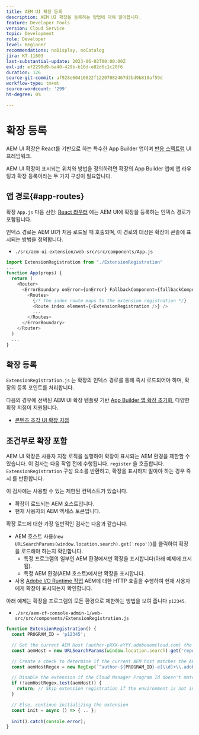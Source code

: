 ```yaml
---
title: AEM UI 확장 등록
description: AEM UI 확장을 등록하는 방법에 대해 알아봅니다.
feature: Developer Tools
version: Cloud Service
topic: Development
role: Developer
level: Beginner
recommendations: noDisplay, noCatalog
jira: KT-11603
last-substantial-update: 2023-06-02T00:00:00Z
exl-id: ef2290d9-ba40-429b-b10d-e82d6c1c20f6
duration: 126
source-git-commit: af928e60410022f12207082467d3bd9b818af59d
workflow-type: tm+mt
source-wordcount: '299'
ht-degree: 0%

---
```


# 확장 등록

AEM UI 확장은 React를 기반으로 하는 특수한 App Builder 앱이며 [반응 스펙트럼](https://react-spectrum.adobe.com/react-spectrum/) UI 프레임워크.

AEM UI 확장이 표시되는 위치와 방법을 정의하려면 확장의 App Builder 앱에 앱 라우팅과 확장 등록이라는 두 가지 구성이 필요합니다.

## 앱 경로{#app-routes}

확장 `App.js` 다음 선언: [React 라우터](https://reactrouter.com/en/main) 에는 AEM UI에 확장을 등록하는 인덱스 경로가 포함됩니다.

인덱스 경로는 AEM UI가 처음 로드될 때 호출되며, 이 경로의 대상은 확장이 콘솔에 표시되는 방법을 정의합니다.

+ `./src/aem-ui-extension/web-src/src/components/App.js`

```javascript
import ExtensionRegistration from "./ExtensionRegistration"
...            
function App(props) {
  return (
    <Router>
      <ErrorBoundary onError={onError} FallbackComponent={fallbackComponent}>
        <Routes>
          {/* The index route maps to the extension registration */}
          <Route index element={<ExtensionRegistration />} />
          ...                                   
        </Routes>
      </ErrorBoundary>
    </Router>
  )
  ...
}
```

## 확장 등록

`ExtensionRegistration.js` 는 확장의 인덱스 경로를 통해 즉시 로드되어야 하며, 확장의 등록 포인트를 처리합니다.

다음의 경우에 선택된 AEM UI 확장 템플릿 기반 [App Builder 앱 확장 초기화](./app-initialization.md), 다양한 확장 지점이 지원됩니다.

+ [콘텐츠 조각 UI 확장 지점](./content-fragments/overview.md#extension-points)


## 조건부로 확장 포함

AEM UI 확장은 사용자 지정 로직을 실행하여 확장이 표시되는 AEM 환경을 제한할 수 있습니다. 이 검사는 다음 작업 전에 수행됩니다. `register` 을 호출합니다. `ExtensionRegistration` 구성 요소를 반환하고, 확장을 표시하지 말아야 하는 경우 즉시 를 반환합니다.

이 검사에는 사용할 수 있는 제한된 컨텍스트가 있습니다.

+ 확장이 로드되는 AEM 호스트입니다.
+ 현재 사용자의 AEM 액세스 토큰입니다.

확장 로드에 대한 가장 일반적인 검사는 다음과 같습니다.

+ AEM 호스트 사용(`new URLSearchParams(window.location.search).get('repo')`)를 클릭하여 확장을 로드해야 하는지 확인합니다.
   + 특정 프로그램의 일부인 AEM 환경에서만 확장을 표시합니다(아래 예제에 표시됨).
   + 특정 AEM 환경(AEM 호스트)에서만 확장을 표시합니다.
+ 사용 [Adobe I/O Runtime 작업](./runtime-action.md) AEM에 대한 HTTP 호출을 수행하여 현재 사용자에게 확장이 표시되는지 확인합니다.

아래 예제는 확장을 프로그램의 모든 환경으로 제한하는 방법을 보여 줍니다 `p12345`.

+ `./src/aem-cf-console-admin-1/web-src/src/components/ExtensionRegistration.js`

```javascript
function ExtensionRegistration() {
  const PROGRAM_ID = 'p12345';

  // Get the current AEM Host (author-pXXX-eYYY.adobeaemcloud.com) the extension is loading on
  const aemHost = new URLSearchParams(window.location.search).get('repo');

  // Create a check to determine if the current AEM host matches the AEM program that uses this extension 
  const aemHostRegex = new RegExp(`^author-${PROGRAM_ID}-e[\\d]+\\.adobeaemcloud\\.com$`)

  // Disable the extension if the Cloud Manager Program Id doesn't match the regex.
  if (!aemHostRegex.test(aemHost)) {
    return; // Skip extension registration if the environment is not in program p12345.
  }

  // Else, continue initializing the extension
  const init = async () => { .. };
  
  init().catch(console.error);
}
```
